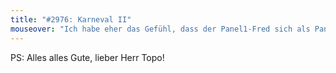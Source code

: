 ```yaml
---
title: "#2976: Karneval II"
mouseover: "Ich habe eher das Gefühl, dass der Panel1-Fred sich als Panel4-Fred verkleidete."
---
```


PS: Alles alles Gute, lieber Herr Topo!

